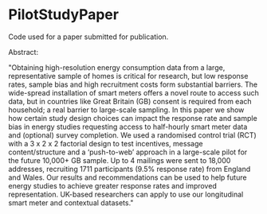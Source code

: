 # PilotStudyPaper

Code used for a paper submitted for publication. 

Abstract:

"Obtaining high-resolution energy consumption data from a large, representative sample of homes is critical for research, but low response rates, sample bias and high recruitment costs form substantial barriers. The wide-spread installation of smart meters offers a novel route to access such data, but in countries like Great Britain (GB) consent is required from each household; a real barrier to large-scale sampling. In this paper we show how certain study design choices can impact the response rate and sample bias in energy studies requesting access to half-hourly smart meter data and (optional) survey completion. We used a randomised control trial (RCT) with a 3 x 2 x 2 factorial design to test incentives, message content/structure and a ‘push-to-web’ approach in a large-scale pilot for the future 10,000+ GB sample. Up to 4 mailings were sent to 18,000 addresses, recruiting 1711 participants (9.5% response rate) from England and Wales. Our results and recommendations can be used to help future energy studies to achieve greater response rates and improved representation. UK-based researchers can apply to use our longitudinal smart meter and contextual datasets."
